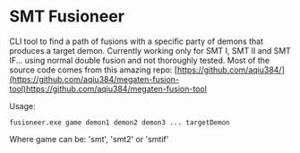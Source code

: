 # SMT Fusioneer

CLI tool to find a path of fusions with a specific party of demons that produces a target demon.
Currently working only for SMT I, SMT II and SMT IF... using normal double fusion and not thoroughly tested.
Most of the source code comes from this amazing repo: [https://github.com/aqiu384/](https://github.com/aqiu384/megaten-fusion-tool)https://github.com/aqiu384/megaten-fusion-tool

Usage:

```fusioneer.exe game demon1 demon2 demon3 ... targetDemon```

Where game can be: 'smt', 'smt2' or 'smtif'
